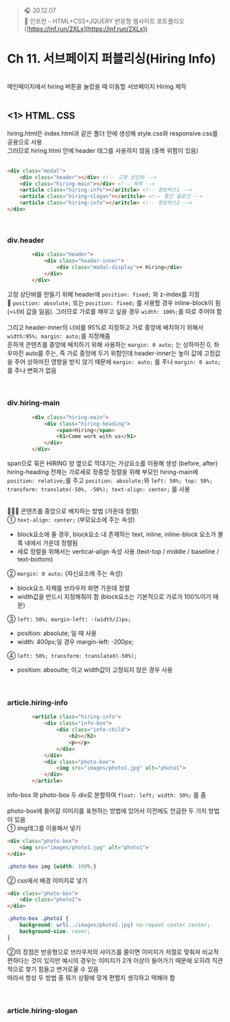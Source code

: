 ﻿> 🎧 20.12.07 <br>
> 🧩 인프런 - HTML+CSS+JQUERY 반응형 웹사이트 포트폴리오 ([https://inf.run/2XLx](https://inf.run/2XLx))

# Ch 11. 서브페이지 퍼블리싱(Hiring Info)

<br>
메인페이지에서 hiring 버튼을 눌렀을 때 이동할 서브페이지 Hiring 제작<br>
<br>

## <1> HTML. CSS

hiring.html은 index.html과 같은 폴더 안에 생성해 style.css와 responsive.css를 공용으로 사용<br>
그러므로 hiring.html 안에 header 태그를 사용하지 않음 (중복 위험이 있음)<br>
<br>
```html
<div class="modal">
	<div class="header"></div> <!-- 고정 상단바 -->
	<div class="hiring-main"></div> <!-- 제목 -->
	<article class="hiring-info"></aritcle> <!-- 정보박스1 -->
	<article class="hiring-slogan"></aritcle> <!-- 중간 슬로건 -->
	<article class="hiring-info"></aritcle> <!-- 정보박스2 -->
</div>
```
<br>

### div.header
```html
		<div class="header">
            <div class="header-inner">
                <div class="modal-display">+ Hiring</div>
            </div>
        </div>
```
고정 상단바를 만들기 위해 header에 `position: fixed;` 와 z-index를 지정<br>
🍕 `position: absolute;` 또는 `position: fixed;` 를 사용할 경우 inline-block이 됨 (=너비 값을 잃음). 그러므로 가로를 채우고 싶을 경우 `width: 100%;`를 따로 주어야 함<br>
<br>
그리고 header-inner의 너비를 95%로 지정하고 가로 중앙에 배치하기 위해서 `width:95%; margin: auto;`를 지정해줌<br>
흔하게 콘텐츠를 중앙에 배치하기 위해 사용하는 `margin: 0 auto;` 는 상하마진 0, 좌우마진 auto를 주는, 즉 가로 중앙에 두기 위함인데 header-inner는 높이 값에 고정값을 주어 상하마진 영향을 받지 않기 때문에 `margin: auto;` 를 주나 `margin: 0 auto;`를 주나 변화가 없음<br>
<br><br>

### div.hiring-main
```html
		<div class="hiring-main">
            <div class="hiring-heading">
                <span>Hiring</span>
                <h1>Come work with us</h1>
            </div>
        </div>
```
span으로 묶은 HIRING 양 옆으로 막대기는 가상요소를 이용해 생성 (before, after)<br>
hiring-heading 전체는 가로세로 정중앙 정렬을 위해 부모인 hiring-main에 `position: relative;`를 주고 `position: absolute;`와 `left: 50%; top: 50%; transform: translate(-50%, -50%); text-align: center;` 를 사용<br>
<br>

🍕🍕🍕 콘텐츠를 중앙으로 배치하는 방법 (가운데 정렬)<br>
① `text-align: center;` (부모요소에 주는 속성)<br>
- block요소에 줄 경우,  block요소 내 존재하는 text, inline, inline-block 요소가 블록 내에서 가운데 정렬됨<br>
- 세로 정렬을 위해서는 vertical-align 속성 사용 (text-top / middle / baseline / text-bottom)<br>

② `margin: 0 auto;` (자신요소에 주는 속성)<br>
- block요소 자체를 브라우저 화면 가운데 정렬<br>
- width값을 반드시 지정해줘야 함 (block요소는 기본적으로 가로가 100%이기 때문)<br>

③ `left: 50%; margin-left: -(width/2)px;`<br>
- position: absolute; 일 때 사용<br>
- width: 400px;일 경우 margin-left: -200px;<br>

④ `left: 50%; transform: translateX(-50%);` <br>
- position: absoulte; 이고 width값이 고정되지 않은 경우 사용<br>
<br><br>

### article.hiring-info
```html
		<article class="hiring-info">
            <div class="info-box">
                <div class="info-child">
                    <h2></h2>
                    <p></p>
                </div>
            </div>
            <div class="photo-box">
                <img src="images/photo1.jpg" alt="photo1">
            </div>
        </article>
```
info-box 와 photo-box 두 div로 분할하여 `float: left; width: 50%;` 를 줌<br>
<br>
photo-box에 들어갈 이미지를 표현하는 방법에 있어서 이전에도 언급한 두 가지 방법이 있음<br>
① img태그를 이용해서 넣기<br>
```html
<div class="photo-box">
	<img src="images/photo1.jpg" alt="photo1">
</div>
```
```css
.photo-box img {width: 100%;}
```
② css에서 배경 이미지로 넣기<br>
```html
<div class="photo-box">
	<div class="photo1">
</div>
```
```css
.photo-box .photo1 {
	background: url(../images/photo1.jpg) no-repeat center center;
	background-size: cover;
}
```
②의 장점은 반응형으로 브라우저의 사이즈를 줄이면 이미지가 저절로 맞춰져 비교적 편하다는 것이 있지만 예시의 경우는 이미지가 2개 이상이 들어가기 때문에 오히려 직관적으로 찾기 힘들고 번거로울 수 있음<br>
따라서 항상 두 방법 중 뭐가 상황에 맞게 편할지 생각하고 택해야 함<br>
<br><br>

### article.hiring-slogan
 
